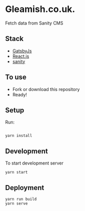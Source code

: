 # Gleamish.co.uk.

Fetch data from Sanity CMS

## Stack

- [GatsbyJs](https://www.gatsbyjs.org/)
- [React.js](https://reactjs.org/)
- [sanity](https://www.sanity.io/)

## To use

- Fork or download this repository
- Ready!

## Setup

Run:

```

yarn install

```

## Development

To start development server

```
yarn start
```

## Deployment

```
yarn run build
yarn serve
```
